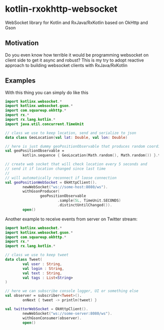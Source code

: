# kotlin-rxokhttp-websocket
WebSocket library for Kotlin and RxJava/RxKotlin based on OkHttp and Gson

## Motivation
Do you even know how terrible it would be programming 
websocket on client side to get it async and robust? This is my try to adopt reactive approach to building websocket 
clients with RxJava/RxKotlin

## Examples
With this thing you can simply do like this

```kotlin
import kotlinx.websocket.*
import kotlinx.websocket.gson.*
import com.squareup.okhttp.*
import rx.*
import rx.lang.kotlin.*
import java.util.concurrent.TimeUnit

// class we use to keep location, send and serialize to json
data class GeoLocation(val lat: Double, val lon: Double)

// here is just dummy geoPositionObservable that produces random coordinates
val geoPositionObservable =
        kotlin.sequence { GeoLocation(Math.random(), Math.random()) }.toObservable()

// create web socket that will check location every 5 seconds and
// send it if location changed since last time
//
// will automatically reconnect if loose connection
val geoPositionWebSocket = OkHttpClient().
        newWebSocket("ws://some-host:8080/ws").
        withGsonProducer(
                geoPositionObservable
                        .sample(5L, TimeUnit.SECONDS)
                        .distinctUntilChanged()).
        open()
```

Another example to receive events from server on Twitter stream:

```kotlin
import kotlinx.websocket.*
import kotlinx.websocket.gson.*
import com.squareup.okhttp.*
import rx.*
import rx.lang.kotlin.*

// class we use to keep tweet
data class Tweet(
        val user : String,
        val login : String,
        val text : String,
        val tags : List<String>
)

// here we can subscribe console logger, UI or something else
val observer = subscriber<Tweet>().
        onNext { tweet -> println(tweet) }

val twitterWebSocket = OkHttpClient().
        newWebSocket("ws://some-server:8080/ws").
        withGsonConsumer(observer).
        open()

```
